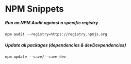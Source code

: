 # NPM Snippets

##### Run an NPM Audit against a specific registry

```
npm audit --registry=https://registry.npmjs.org
```

##### Update all packages (dependencies & devDevpendencies)

```
npm update --save/--save-dev
```


